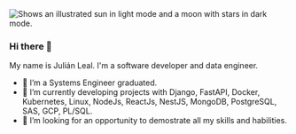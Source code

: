 <picture>
  <source media="(prefers-color-scheme: dark)" srcset="https://user-images.githubusercontent.com/25423296/163456776-7f95b81a-f1ed-45f7-b7ab-8fa810d529fa.png">
  <source media="(prefers-color-scheme: light)" srcset="https://user-images.githubusercontent.com/25423296/163456779-a8556205-d0a5-45e2-ac17-42d089e3c3f8.png">
  <img alt="Shows an illustrated sun in light mode and a moon with stars in dark mode." src="https://user-images.githubusercontent.com/25423296/163456779-a8556205-d0a5-45e2-ac17-42d089e3c3f8.png">
</picture>

### Hi there 👋
My name is Julián Leal. I'm a software developer and data engineer.

- 🔭 I’m a Systems Engineer graduated.
- 🌱 I’m currently developing projects with Django, FastAPI, Docker, Kubernetes, Linux, NodeJs, ReactJs, NestJS, MongoDB, PostgreSQL, SAS, GCP, PL/SQL.
- 👯 I’m looking for an opportunity to demostrate all my skills and habilities.

<!--
**Julian-D-Leal/Julian-D-Leal** is a ✨ _special_ ✨ repository because its `README.md` (this file) appears on your GitHub profile.

Here are some ideas to get you started:

- 🔭 I’m currently studying in Universidad del valle
- 🌱 I’m currently learning Django, Docker, Kubernetes, Linux, NodeJs, ReactJs
- 👯 I’m looking to collaborate on software projects
- 🤔 I’m looking for help with ...
- 💬 Ask me about ...
- 📫 How to reach me: ...
- 😄 Pronouns: ...
- ⚡ Fun fact: ...
-->



